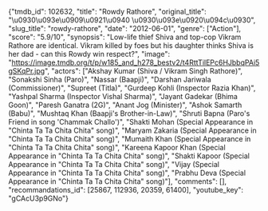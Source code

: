{"tmdb_id": 102632, "title": "Rowdy Rathore", "original_title": "\u0930\u093e\u0909\u0921\u0940 \u0930\u093e\u0920\u094c\u0930", "slug_title": "rowdy-rathore", "date": "2012-06-01", "genre": ["Action"], "score": "5.9/10", "synopsis": "Low-life thief Shiva and top-cop Vikram Rathore are identical. Vikram killed by foes but his daughter thinks Shiva is her dad - can this Rowdy win respect?", "image": "https://image.tmdb.org/t/p/w185_and_h278_bestv2/t4RttTilEPc6HJbbqPAi5gSKqPr.jpg", "actors": ["Akshay Kumar (Shiva / Vikram Singh Rathore)", "Sonakshi Sinha (Paro)", "Nassar (Baapji)", "Darshan Jariwala (Commissioner)", "Supreet (Titla)", "Gurdeep Kohli (Inspector Razia Khan)", "Yashpal Sharma (Inspector Vishal Sharma)", "Jayant Gadekar (Bhima Goon)", "Paresh Ganatra (2G)", "Anant Jog (Minister)", "Ashok Samarth (Babu)", "Mushtaq Khan (Baapji's Brother-in-Law)", "Shruti Bapna (Paro's Friend in song 'Chammak Challo')", "Shakti Mohan (Special Appearance in \"Chinta Ta Ta Chita Chita\" song)", "Maryam Zakaria (Special Appearance in \"Chinta Ta Ta Chita Chita\"  song)", "Mumaith Khan (Special Appearance in \"Chinta Ta Ta Chita Chita\"  song)", "Kareena Kapoor Khan (Special Appearance in \"Chinta Ta Ta Chita Chita\"  song)", "Shakti Kapoor (Special Appearance in \"Chinta Ta Ta Chita Chita\"  song)", "Vijay (Special Appearance in \"Chinta Ta Ta Chita Chita\"  song)", "Prabhu Deva (Special Appearance in \"Chinta Ta Ta Chita Chita\"  song)"], "comments": [], "recommandations_id": [25867, 112936, 20359, 61400], "youtube_key": "gCAcU3p9GNo"}